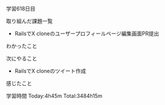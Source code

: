 学習618日目

取り組んだ課題一覧

- RailsでX cloneのユーザープロフィールページ編集画面PR提出


わかったこと

次にやること

- RailsでX cloneのツイート作成

感じたこと

学習時間 Today:4h45m Total:3484h15m